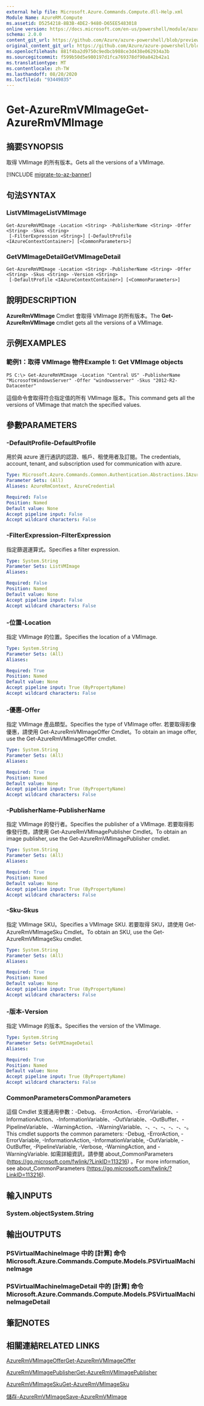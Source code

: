 ```yaml
---
external help file: Microsoft.Azure.Commands.Compute.dll-Help.xml
Module Name: AzureRM.Compute
ms.assetid: D5254218-8B3B-4DE2-9480-D65EE5483018
online version: https://docs.microsoft.com/en-us/powershell/module/azurerm.compute/get-azurermvmimage
schema: 2.0.0
content_git_url: https://github.com/Azure/azure-powershell/blob/preview/src/ResourceManager/Compute/Commands.Compute/help/Get-AzureRmVMImage.md
original_content_git_url: https://github.com/Azure/azure-powershell/blob/preview/src/ResourceManager/Compute/Commands.Compute/help/Get-AzureRmVMImage.md
ms.openlocfilehash: 881f4ba2d9750c9edbcb988ce3d438e062934a3b
ms.sourcegitcommit: f599b50d5e980197d1fca769378df90a842b42a1
ms.translationtype: MT
ms.contentlocale: zh-TW
ms.lasthandoff: 08/20/2020
ms.locfileid: "93449835"
---
```

# <span data-ttu-id="0a11c-101">Get-AzureRmVMImage</span><span class="sxs-lookup"><span data-stu-id="0a11c-101">Get-AzureRmVMImage</span></span>

## <span data-ttu-id="0a11c-102">摘要</span><span class="sxs-lookup"><span data-stu-id="0a11c-102">SYNOPSIS</span></span>
<span data-ttu-id="0a11c-103">取得 VMImage 的所有版本。</span><span class="sxs-lookup"><span data-stu-id="0a11c-103">Gets all the versions of a VMImage.</span></span>

[!INCLUDE [migrate-to-az-banner](../../includes/migrate-to-az-banner.md)]

## <span data-ttu-id="0a11c-104">句法</span><span class="sxs-lookup"><span data-stu-id="0a11c-104">SYNTAX</span></span>

### <span data-ttu-id="0a11c-105">ListVMImage</span><span class="sxs-lookup"><span data-stu-id="0a11c-105">ListVMImage</span></span>
```
Get-AzureRmVMImage -Location <String> -PublisherName <String> -Offer <String> -Skus <String>
 [-FilterExpression <String>] [-DefaultProfile <IAzureContextContainer>] [<CommonParameters>]
```

### <span data-ttu-id="0a11c-106">GetVMImageDetail</span><span class="sxs-lookup"><span data-stu-id="0a11c-106">GetVMImageDetail</span></span>
```
Get-AzureRmVMImage -Location <String> -PublisherName <String> -Offer <String> -Skus <String> -Version <String>
 [-DefaultProfile <IAzureContextContainer>] [<CommonParameters>]
```

## <span data-ttu-id="0a11c-107">說明</span><span class="sxs-lookup"><span data-stu-id="0a11c-107">DESCRIPTION</span></span>
<span data-ttu-id="0a11c-108">**AzureRmVMImage** Cmdlet 會取得 VMImage 的所有版本。</span><span class="sxs-lookup"><span data-stu-id="0a11c-108">The **Get-AzureRmVMImage** cmdlet gets all the versions of a VMImage.</span></span>

## <span data-ttu-id="0a11c-109">示例</span><span class="sxs-lookup"><span data-stu-id="0a11c-109">EXAMPLES</span></span>

### <span data-ttu-id="0a11c-110">範例1：取得 VMImage 物件</span><span class="sxs-lookup"><span data-stu-id="0a11c-110">Example 1: Get VMImage objects</span></span>
```
PS C:\> Get-AzureRmVMImage -Location "Central US" -PublisherName "MicrosoftWindowsServer" -Offer "windowsserver" -Skus "2012-R2-Datacenter"
```

<span data-ttu-id="0a11c-111">這個命令會取得符合指定值的所有 VMImage 版本。</span><span class="sxs-lookup"><span data-stu-id="0a11c-111">This command gets all the versions of VMImage that match the specified values.</span></span>

## <span data-ttu-id="0a11c-112">參數</span><span class="sxs-lookup"><span data-stu-id="0a11c-112">PARAMETERS</span></span>

### <span data-ttu-id="0a11c-113">-DefaultProfile</span><span class="sxs-lookup"><span data-stu-id="0a11c-113">-DefaultProfile</span></span>
<span data-ttu-id="0a11c-114">用於與 azure 進行通訊的認證、帳戶、租使用者及訂閱。</span><span class="sxs-lookup"><span data-stu-id="0a11c-114">The credentials, account, tenant, and subscription used for communication with azure.</span></span>

```yaml
Type: Microsoft.Azure.Commands.Common.Authentication.Abstractions.IAzureContextContainer
Parameter Sets: (All)
Aliases: AzureRmContext, AzureCredential

Required: False
Position: Named
Default value: None
Accept pipeline input: False
Accept wildcard characters: False
```

### <span data-ttu-id="0a11c-115">-FilterExpression</span><span class="sxs-lookup"><span data-stu-id="0a11c-115">-FilterExpression</span></span>
<span data-ttu-id="0a11c-116">指定篩選運算式。</span><span class="sxs-lookup"><span data-stu-id="0a11c-116">Specifies a filter expression.</span></span>

```yaml
Type: System.String
Parameter Sets: ListVMImage
Aliases:

Required: False
Position: Named
Default value: None
Accept pipeline input: False
Accept wildcard characters: False
```

### <span data-ttu-id="0a11c-117">-位置</span><span class="sxs-lookup"><span data-stu-id="0a11c-117">-Location</span></span>
<span data-ttu-id="0a11c-118">指定 VMImage 的位置。</span><span class="sxs-lookup"><span data-stu-id="0a11c-118">Specifies the location of a VMImage.</span></span>

```yaml
Type: System.String
Parameter Sets: (All)
Aliases:

Required: True
Position: Named
Default value: None
Accept pipeline input: True (ByPropertyName)
Accept wildcard characters: False
```

### <span data-ttu-id="0a11c-119">-優惠</span><span class="sxs-lookup"><span data-stu-id="0a11c-119">-Offer</span></span>
<span data-ttu-id="0a11c-120">指定 VMImage 產品類型。</span><span class="sxs-lookup"><span data-stu-id="0a11c-120">Specifies the type of VMImage offer.</span></span>
<span data-ttu-id="0a11c-121">若要取得影像優惠，請使用 Get-AzureRmVMImageOffer Cmdlet。</span><span class="sxs-lookup"><span data-stu-id="0a11c-121">To obtain an image offer, use the Get-AzureRmVMImageOffer cmdlet.</span></span>

```yaml
Type: System.String
Parameter Sets: (All)
Aliases:

Required: True
Position: Named
Default value: None
Accept pipeline input: True (ByPropertyName)
Accept wildcard characters: False
```

### <span data-ttu-id="0a11c-122">-PublisherName</span><span class="sxs-lookup"><span data-stu-id="0a11c-122">-PublisherName</span></span>
<span data-ttu-id="0a11c-123">指定 VMImage 的發行者。</span><span class="sxs-lookup"><span data-stu-id="0a11c-123">Specifies the publisher of a VMImage.</span></span>
<span data-ttu-id="0a11c-124">若要取得影像發行商，請使用 Get-AzureRmVMImagePublisher Cmdlet。</span><span class="sxs-lookup"><span data-stu-id="0a11c-124">To obtain an image publisher, use the Get-AzureRmVMImagePublisher cmdlet.</span></span>

```yaml
Type: System.String
Parameter Sets: (All)
Aliases:

Required: True
Position: Named
Default value: None
Accept pipeline input: True (ByPropertyName)
Accept wildcard characters: False
```

### <span data-ttu-id="0a11c-125">-Sku</span><span class="sxs-lookup"><span data-stu-id="0a11c-125">-Skus</span></span>
<span data-ttu-id="0a11c-126">指定 VMImage SKU。</span><span class="sxs-lookup"><span data-stu-id="0a11c-126">Specifies a VMImage SKU.</span></span>
<span data-ttu-id="0a11c-127">若要取得 SKU，請使用 Get-AzureRmVMImageSku Cmdlet。</span><span class="sxs-lookup"><span data-stu-id="0a11c-127">To obtain an SKU, use the Get-AzureRmVMImageSku cmdlet.</span></span>

```yaml
Type: System.String
Parameter Sets: (All)
Aliases:

Required: True
Position: Named
Default value: None
Accept pipeline input: True (ByPropertyName)
Accept wildcard characters: False
```

### <span data-ttu-id="0a11c-128">-版本</span><span class="sxs-lookup"><span data-stu-id="0a11c-128">-Version</span></span>
<span data-ttu-id="0a11c-129">指定 VMImage 的版本。</span><span class="sxs-lookup"><span data-stu-id="0a11c-129">Specifies the version of the VMImage.</span></span>

```yaml
Type: System.String
Parameter Sets: GetVMImageDetail
Aliases:

Required: True
Position: Named
Default value: None
Accept pipeline input: True (ByPropertyName)
Accept wildcard characters: False
```

### <span data-ttu-id="0a11c-130">CommonParameters</span><span class="sxs-lookup"><span data-stu-id="0a11c-130">CommonParameters</span></span>
<span data-ttu-id="0a11c-131">這個 Cmdlet 支援通用參數：-Debug、-ErrorAction、-ErrorVariable、-InformationAction、-InformationVariable、-OutVariable、-OutBuffer、-PipelineVariable、-WarningAction、-WarningVariable、-、-、-、-、-、-。</span><span class="sxs-lookup"><span data-stu-id="0a11c-131">This cmdlet supports the common parameters: -Debug, -ErrorAction, -ErrorVariable, -InformationAction, -InformationVariable, -OutVariable, -OutBuffer, -PipelineVariable, -Verbose, -WarningAction, and -WarningVariable.</span></span> <span data-ttu-id="0a11c-132">如需詳細資訊，請參閱 about_CommonParameters (https://go.microsoft.com/fwlink/?LinkID=113216) 。</span><span class="sxs-lookup"><span data-stu-id="0a11c-132">For more information, see about_CommonParameters (https://go.microsoft.com/fwlink/?LinkID=113216).</span></span>

## <span data-ttu-id="0a11c-133">輸入</span><span class="sxs-lookup"><span data-stu-id="0a11c-133">INPUTS</span></span>

### <span data-ttu-id="0a11c-134">System.object</span><span class="sxs-lookup"><span data-stu-id="0a11c-134">System.String</span></span>

## <span data-ttu-id="0a11c-135">輸出</span><span class="sxs-lookup"><span data-stu-id="0a11c-135">OUTPUTS</span></span>

### <span data-ttu-id="0a11c-136">PSVirtualMachineImage 中的 [計算] 命令</span><span class="sxs-lookup"><span data-stu-id="0a11c-136">Microsoft.Azure.Commands.Compute.Models.PSVirtualMachineImage</span></span>

### <span data-ttu-id="0a11c-137">PSVirtualMachineImageDetail 中的 [計算] 命令</span><span class="sxs-lookup"><span data-stu-id="0a11c-137">Microsoft.Azure.Commands.Compute.Models.PSVirtualMachineImageDetail</span></span>

## <span data-ttu-id="0a11c-138">筆記</span><span class="sxs-lookup"><span data-stu-id="0a11c-138">NOTES</span></span>

## <span data-ttu-id="0a11c-139">相關連結</span><span class="sxs-lookup"><span data-stu-id="0a11c-139">RELATED LINKS</span></span>

[<span data-ttu-id="0a11c-140">AzureRmVMImageOffer</span><span class="sxs-lookup"><span data-stu-id="0a11c-140">Get-AzureRmVMImageOffer</span></span>](./Get-AzureRmVMImageOffer.md)

[<span data-ttu-id="0a11c-141">AzureRmVMImagePublisher</span><span class="sxs-lookup"><span data-stu-id="0a11c-141">Get-AzureRmVMImagePublisher</span></span>](./Get-AzureRmVMImagePublisher.md)

[<span data-ttu-id="0a11c-142">AzureRmVMImageSku</span><span class="sxs-lookup"><span data-stu-id="0a11c-142">Get-AzureRmVMImageSku</span></span>](./Get-AzureRmVMImageSku.md)

[<span data-ttu-id="0a11c-143">儲存-AzureRmVMImage</span><span class="sxs-lookup"><span data-stu-id="0a11c-143">Save-AzureRmVMImage</span></span>](./Save-AzureRmVMImage.md)


